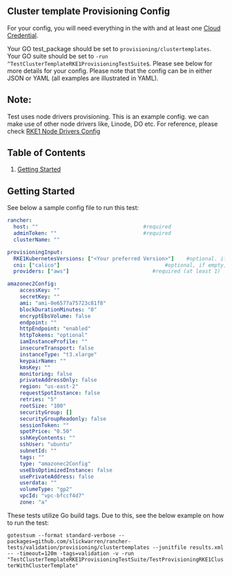 ## Cluster template Provisioning Config

For your config, you will need everything in the with and at least one [Cloud Credential](../../provisioning/rke1/README.md#cloud-credentials). 

Your GO test_package should be set to `provisioning/clustertemplates`.
Your GO suite should be set to `-run ^TestClusterTemplateRKE1ProvisioningTestSuite$`.
Please see below for more details for your config. Please note that the config can be in either JSON or YAML (all examples are illustrated in YAML).

## Note: 
Test uses node drivers provisioning. This is an example config. we can make use of other node drivers like, Linode, DO etc. For reference, please check [RKE1 Node Drivers Config](../../provisioning/rke1/README.md#nodetemplateconfigs)

## Table of Contents
1. [Getting Started](#Getting-Started)

## Getting Started
See below a sample config file to run this test:
```yaml
rancher:                                   
  host: ""                                  #required
  adminToken: ""                            #required
  clusterName: ""                           

provisioningInput:
  RKE1KubernetesVersions: ["<Your preferred Version>"]    #optional. if empty, latest version is considered.
  cni: ["calico"]                                  #optional, if empty, calico is considered.
  providers: ["aws"]                           #required (at least 1)                    

amazonec2Config:
    accessKey: ""
    secretKey: ""
    ami: "ami-0e6577a75723c81f8"
    blockDurationMinutes: "0"
    encryptEbsVolume: false
    endpoint: ""
    httpEndpoint: "enabled"
    httpTokens: "optional"
    iamInstanceProfile: ""
    insecureTransport: false
    instanceType: "t3.xlarge"
    keypairName: ""
    kmsKey: ""
    monitoring: false
    privateAddressOnly: false
    region: "us-east-2"
    requestSpotInstance: false
    retries: "5"
    rootSize: "100"
    securityGroup: []
    securityGroupReadonly: false
    sessionToken: ""
    spotPrice: "0.50"
    sshKeyContents: ""
    sshUser: "ubuntu"
    subnetId: ""
    tags: ""
    type: "amazonec2Config"
    useEbsOptimizedInstance: false
    usePrivateAddress: false
    userdata: ""
    volumeType: "gp2"
    vpcId: "vpc-bfccf4d7"
    zone: "a"                      
```

These tests utilize Go build tags. Due to this, see the below example on how to run the test:

`gotestsum --format standard-verbose --packages=github.com/slickwarren/rancher-tests/validation/provisioning/clustertemplates --junitfile results.xml -- -timeout=120m -tags=validation -v -run "TestClusterTemplateRKE1ProvisioningTestSuite/TestProvisioningRKE1ClusterWithClusterTemplate"`